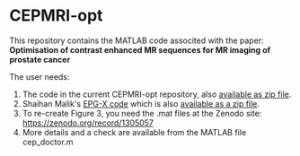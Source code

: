 # CEPMRI-opt
This repository contains the MATLAB code associted with the paper:
**Optimisation of contrast enhanced MR sequences for MR imaging of prostate cancer**

The user needs:
1) The code in the current CEPMRI-opt repository, also [available as zip file](https://github.com/UCL/CEPMRI-opt/archive/master.zip).
2) Shaihan Malik's [EPG-X code](https://github.com/mriphysics/EPG-X) which is also [available as a zip file](https://github.com/DANAJK/EPG-X/archive/master.zip).  
3) To re-create Figure 3, you need the .mat files at the Zenodo site: https://zenodo.org/record/1305057 
4) More details and a check are available from the MATLAB file cep_doctor.m
